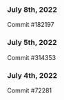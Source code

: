 ### July 8th, 2022

Commit #182197

### July 5th, 2022

Commit #314353


### July 4th, 2022

Commit #72281
